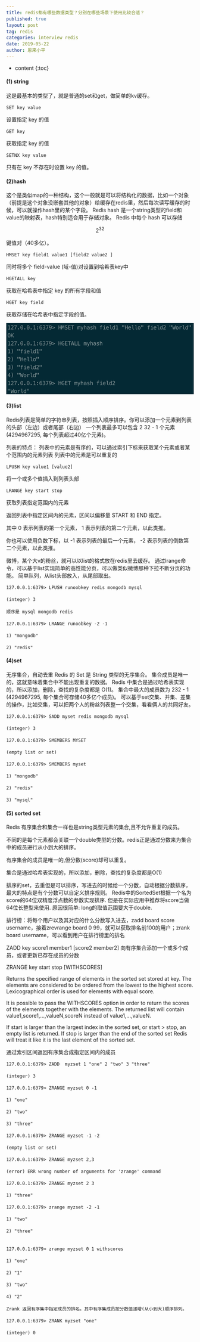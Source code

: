 ```yaml
---
title: redis都有哪些数据类型？分别在哪些场景下使用比较合适？
published: true
layout: post
tag: redis
categories: interview redis
date: 2019-05-22
author: 恩来小平
---
```

* content
{:toc}

#### (1) string
这是最基本的类型了，就是普通的set和get，做简单的kv缓存。

    SET key value  
设置指定 key 的值

    GET key  
获取指定 key 的值

    SETNX key value 
只有在 key 不存在时设置 key 的值。

#### (2)hash
这个是类似map的一种结构，这个一般就是可以将结构化的数据，比如一个对象（前提是这个对象没嵌套其他的对象）给缓存在redis里，然后每次读写缓存的时候，可以就操作hash里的某个字段。
Redis hash 是一个string类型的field和value的映射表，hash特别适合用于存储对象。
Redis 中每个 hash 可以存储 
```math
2^{32} 
```
 键值对（40多亿）。
 
    HMSET key field1 value1 [field2 value2 ] 
同时将多个 field-value (域-值)对设置到哈希表key中

    HGETALL key 
获取在哈希表中指定 key 的所有字段和值

    HGET key field 
获取存储在哈希表中指定字段的值。

![1A363F72-6209-45F0-BEFC-EADA6F5ABA38.png](/images/posts/java-interview/1A363F72-6209-45F0-BEFC-EADA6F5ABA38.png)

#### (3)list
Redis列表是简单的字符串列表，按照插入顺序排序。你可以添加一个元素到列表的头部（左边）或者尾部（右边）
一个列表最多可以包含 2 32 - 1 个元素 (4294967295, 每个列表超过40亿个元素)。

列表的特点：
列表中的元素是有序的，可以通过索引下标来获取某个元素或者某个范围内的元素列表
列表中的元素是可以重复的

    LPUSH key value1 [value2] 
将一个或多个值插入到列表头部

    LRANGE key start stop 

获取列表指定范围内的元素

返回列表中指定区间内的元素，区间以偏移量 START 和 END 指定。 

其中 0 表示列表的第一个元素， 1 表示列表的第二个元素，以此类推。 

你也可以使用负数下标，以 -1 表示列表的最后一个元素， -2 表示列表的倒数第二个元素，以此类推。

微博，某个大v的粉丝，就可以以list的格式放在redis里去缓存。
通过lrange命令，可以基于list实现简单的高性能分页，可以做类似微博那种下拉不断分页的功能。
简单队列，从list头部放入，从尾部取出。

```shell
127.0.0.1:6379> LPUSH runoobkey redis mongodb mysql

(integer) 3

顺序是 mysql mongodb redis

127.0.0.1:6379> LRANGE runoobkey -2 -1

1) "mongodb"

2) "redis"
```


#### (4)set
无序集合，自动去重
Redis 的 Set 是 String 类型的无序集合。
集合成员是唯一的，这就意味着集合中不能出现重复的数据。
Redis 中集合是通过哈希表实现的，所以添加，删除，查找的复杂度都是 O(1)。
集合中最大的成员数为 232 - 1 (4294967295, 每个集合可存储40多亿个成员)。
可以基于set交集、并集、差集的操作，比如交集，可以把两个人的粉丝列表整一个交集，看看俩人的共同好友。

```shell
127.0.0.1:6379> SADD myset redis mongodb mysql

(integer) 3

127.0.0.1:6379> SMEMBERS MYSET

(empty list or set)

127.0.0.1:6379> SMEMBERS myset

1) "mongodb"

2) "redis"

3) "mysql"
```


#### (5) sorted set
Redis 有序集合和集合一样也是string类型元素的集合,且不允许重复的成员。

不同的是每个元素都会关联一个double类型的分数。redis正是通过分数来为集合中的成员进行从小到大的排序。

有序集合的成员是唯一的,但分数(score)却可以重复。

集合是通过哈希表实现的，所以添加，删除，查找的复杂度都是O(1)

排序的set，去重但是可以排序，写进去的时候给一个分数，自动根据分数排序，最大的特点是有个分数可以自定义排序规则。
Redis中的SortedSet根据一个名为score的64位双精度浮点数的参数实现排序. 但是在实际应用中推荐将score当做64位长整型来使用. 原因很简单: long的取值范围要大于double.

排行榜：将每个用户以及其对应的什么分数写入进去，zadd board score username，接着zrevrange board 0 99，就可以获取排名前100的用户；zrank board username，可以看到用户在排行榜里的排名

ZADD key score1 member1 [score2 member2] 
向有序集合添加一个或多个成员，或者更新已存在成员的分数

ZRANGE key start stop [WITHSCORES] 

Returns the specified range of elements in the sorted set stored at key. The elements are considered to be ordered from the lowest to the highest score. Lexicographical order is used for elements with equal score.

It is possible to pass the WITHSCORES option in order to return the scores of the elements together with the elements. The returned list will contain value1,score1,...,valueN,scoreN instead of value1,...,valueN. 

If start is larger than the largest index in the sorted set, or start > stop, an empty list is returned. If stop is larger than the end of the sorted set Redis will treat it like it is the last element of the sorted set.

通过索引区间返回有序集合成指定区间内的成员


```shell
127.0.0.1:6379> ZADD  myzset 1 "one" 2 "two" 3 "three"

(integer) 3

127.0.0.1:6379> ZRANGE myzset 0 -1

1) "one"

2) "two"

3) "three"

127.0.0.1:6379> ZRANGE myzset -1 -2

(empty list or set)

127.0.0.1:6379> ZRANGE myzset 2,3

(error) ERR wrong number of arguments for 'zrange' command

127.0.0.1:6379> ZRANGE myzset 2 3

1) "three"

127.0.0.1:6379> zrange myzset -2 -1

1) "two"

2) "three"


127.0.0.1:6379> zrange myzset 0 1 withscores

1) "one"

2) "1"

3) "two"

4) "2"

Zrank 返回有序集中指定成员的排名。其中有序集成员按分数值递增(从小到大)顺序排列。

127.0.0.1:6379> ZRANK myzset "one"

(integer) 0
```




















